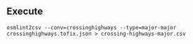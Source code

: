 ## Execute 

```
osmlint2csv --conv=crossinghighways --type=major-major crossinghighways.tofix.json > crossing-highways-major.csv
```